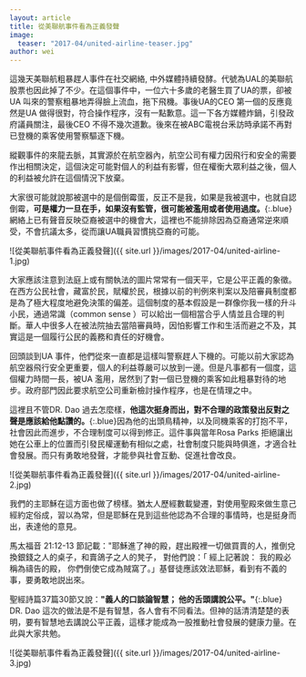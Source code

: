 ```yaml
---
layout: article
title: 從美聯航事件看為正義發聲
image:
  teaser: "2017-04/united-airline-teaser.jpg"
author: wei
---
```

這幾天美聯航粗暴趕人事件在社交網絡, 中外媒體持續發酵。代號為UAL的美聯航股票也因此掉了不少。在這個事件中，一位六十多歲的老醫生買了UA的票，卻被UA 叫來的警察粗暴地弄得臉上流血，拖下飛機。事後UA的CEO 第一個的反應竟然是UA 做得很對，符合操作程序，沒有一點歉意。這一下各方媒體炸鍋，引發政府議員關注，最後CEO 不得不幾次道歉。後來在被ABC電視台釆訪時承諾不再對已登機的乘客使用警察驅逐下機。

縱觀事件的來龍去脈，其實源於在航空器內，航空公司有權力因飛行和安全的需要作出相關決定，這個決定可能對個人的利益有影響，但在權衡大眾利益之後，個人的利益被允許在這個情況下放棄。

大家很可能就說那被選中的是個倒霉蛋，反正不是我，如果是我被選中，也就自認倒霉，**可是權力一旦在手，如果沒有監管，很可能被濫用或者使用過度。**{:.blue}網絡上已有聲音反映亞裔被選中的機會大，這裡也不能排除因為亞裔通常逆來順受，不會抗議太多，從而讓UA職員習慣挑亞裔的可能。

![從美聯航事件看為正義發聲]({{ site.url }}/images/2017-04/united-airline-1.jpg)

大家應該注意到法庭上或有關執法的圖片常常有一個天平，它是公平正義的象徵。在西方公民社會，藏富於民，賦權於民，根據以前的判例來判案以及陪審員制度都是為了極大程度地避免決策的偏差。這個制度的基本假設是一群像你我一樣的升斗小民，通過常識（common sense ）可以給出一個相當合乎人情並且合理的判斷。華人中很多人在被法院抽去當陪審員時，因怕影響工作和生活而避之不及，其實這是一個履行公民的義務和責任的好機會。

回頭談到UA 事件，他們從來一直都是這樣叫警察趕人下機的。可能以前大家認為航空器飛行安全更重要，個人的利益尊嚴可以放到一邊。但是凡事都有一個度，這個權力時間一長，被UA 濫用，居然到了對一個已登機的乘客如此粗暴對待的地步。政府部門因此要求航空公司重新檢討操作程序，也是在情理之中。

這裡且不管DR. Dao 過去怎麼樣，**他這次挺身而出，對不合理的政策發出反對之聲是應該給他點讚的。**{:.blue}因為他的出頭鳥精神，以及同機乘客的打抱不平，社會因此而進步，不合理制度可以得到修正。這件事與當年Rosa Parks 拒絕讓出她在公車上的位置而引發民權運動有相似之處，社會制度只能與時俱進，才適合社會發展。而只有勇敢地發聲，才能參與社會互動、促進社會改良。

![從美聯航事件看為正義發聲]({{ site.url }}/images/2017-04/united-airline-2.jpg)

我們的主耶穌在這方面也做了榜樣。猶太人歷經數載變遷，對使用聖殿來做生意己經約定俗成，習以為常，但是耶穌在見到這些他認為不合理的事情時，也是挺身而出，表達他的意見。

馬太福音‬ ‭21:12-13‬ ‭節記載："耶穌進了神的殿，趕出殿裡一切做買賣的人，推倒兌換銀錢之人的桌子，和賣鴿子之人的凳子， 對他們說：「 經上記著說： 我的殿必稱為禱告的殿， 你們倒使它成為賊窩了。」基督徒應該效法耶穌，看到有不義的事，要勇敢地説出來。

聖經詩篇37篇30節又說：**"義人的口談論智慧； 他的舌頭講說公平。"**{:.blue} DR. Dao 這次的做法是不是有智慧，各人會有不同看法。但神的話清清楚楚的表明，要有智慧地去講說公平正義，這樣才能成為一股推動社會發展的健康力量。在此與大家共勉。

![從美聯航事件看為正義發聲]({{ site.url }}/images/2017-04/united-airline-3.jpg)
